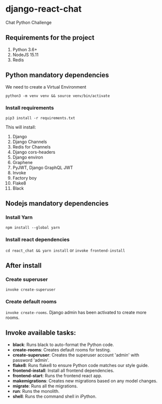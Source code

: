 # django-react-chat
Chat Python Challenge

## Requirements for the project
1. Python 3.6+
2. NodeJS 15.11
3. Redis

## Python mandatory dependencies
We need to create a Virtual Environment

`python3 -m venv venv && source venv/bin/activate`

### Install requirements
`pip3 install -r requirements.txt`

This will install:
1. Django
2. Django Channels
3. Redis for Channels
4. Django cors-headers
5. Django environ
6. Graphene
7. PyJWT, Django GraphQL JWT
8. Invoke
9. Factory boy
10. Flake8
11. Black

## Nodejs mandatory dependencies
### Install Yarn
`npm install --global yarn`

### Install react dependencies
`cd react_chat && yarn install`
or
`invoke frontend-install`

## After install
### Create superuser
`invoke create-superuser`

### Create default rooms
`invoke create-rooms`.
Django admin has been activated to create more rooms.

## Invoke available tasks:
*  **black**:              Runs black to auto-format the Python code.
*  **create-rooms**:       Creates default rooms for testing.
*  **create-superuser**:   Creates the superuser account 'admin' with password 'admin'.
*  **flake8**:             Runs flake8 to ensure Python code matches our style guide.
*  **frontend-install**:   Install all frontend dependencies.
*  **frontend-start**:     Runs the frontend react app.
*  **makemigrations**:     Creates new migrations based on any model changes.
*  **migrate**:            Runs all the migrations.
*  **run**:                Runs the monolith.
*  **shell**:              Runs the command shell in iPython.
